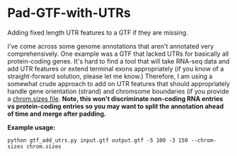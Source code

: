 # Pad-GTF-with-UTRs
Adding fixed length UTR features to a GTF if they are missing.

I've come across some genome annotations that aren't annotated very comprehensively. One example was a GTF that lacked UTRs for basically all protein-coding genes. It's hard to find a tool that will take RNA-seq data and add UTR features or extend terminal exons appropriately (if you know of a straight-forward solution, please let me know.) Therefore, I am using a somewhat crude approach to add on UTR features that should appropriately handle gene orientation (strand) and chromsome boundaries (if you provide a [chrom.sizes file]([url](https://www.biostars.org/p/173963/#9600912)). **Note, this won't discriminate non-coding RNA entries vs protein-coding entries so you may want to split the annotation ahead of time and merge after padding.**

**Example usage:**

```
python gtf_add_utrs.py input.gtf output.gtf -5 100 -3 150 --chrom-sizes chrom.sizes

```
